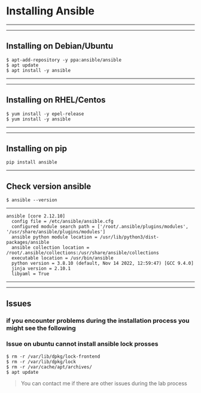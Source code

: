 # Installing Ansible
---
---
## Installing on Debian/Ubuntu
```
$ apt-add-repository -y ppa:ansible/ansible
$ apt update
$ apt install -y ansible
```
---
---
## Installing on RHEL/Centos
```
$ yum install -y epel-release
$ yum install -y ansible
```
---
---
## Installing on pip
```
pip install ansible
```
---
## Check version ansible
```
$ ansible --version
```
---
```
ansible [core 2.12.10]
  config file = /etc/ansible/ansible.cfg
  configured module search path = ['/root/.ansible/plugins/modules', '/usr/share/ansible/plugins/modules']
  ansible python module location = /usr/lib/python3/dist-packages/ansible
  ansible collection location = /root/.ansible/collections:/usr/share/ansible/collections
  executable location = /usr/bin/ansible
  python version = 3.8.10 (default, Nov 14 2022, 12:59:47) [GCC 9.4.0]
  jinja version = 2.10.1
  libyaml = True
```
---
---
## Issues
### if you encounter problems during the installation process you might see the following
### Issue on ubuntu cannot install ansible lock prosses 
```
$ rm -r /var/lib/dpkg/lock-frontend
$ rm -r /var/lib/dpkg/lock
$ rm -r /var/cache/apt/archives/
$ apt update
```

> You can contact me if there are other issues during the lab process

